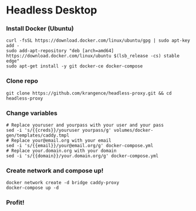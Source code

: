 # Headless Desktop

### Install Docker (Ubuntu)
```
curl -fsSL https://download.docker.com/linux/ubuntu/gpg | sudo apt-key add -
sudo add-apt-repository "deb [arch=amd64] https://download.docker.com/linux/ubuntu $(lsb_release -cs) stable edge"
sudo apt-get install -y git docker-ce docker-compose
```

### Clone repo
```
git clone https://github.com/krangence/headless-proxy.git && cd headless-proxy
```

### Change variables
```
# Replace youruser and yourpass with your user and your pass
sed -i 's/{{creds}}/youruser yourpass/g' volumes/docker-gen/templates/caddy.tmpl
# Replace your@email.org with your email
sed -i 's/{{email}}/your@email.org/g' docker-compose.yml
# Replace your.domain.org with your domain
sed -i 's/{{domain}}/your.domain.org/g' docker-compose.yml
```

### Create network and compose up!
```
docker network create -d bridge caddy-proxy
docker-compose up -d
```

### Profit!
